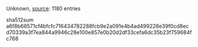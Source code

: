 Unknown, [source](https://dxvkcachehost.codepotatoes.de): 1180 entries

sha512sum a6f8b68571cf4bfcfc716434782288fcb9e2a091e4b4ad499228e39f0cd8ecd70339a3f7ea844a9946c28e100e857e0b20d2df33cefa6dc35b23f759684fc768
